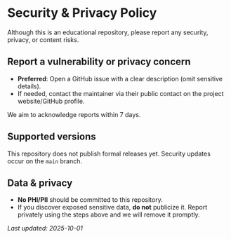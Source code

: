 # Security & Privacy Policy

Although this is an educational repository, please report any security, privacy, or content risks.

## Report a vulnerability or privacy concern
- **Preferred**: Open a GitHub issue with a clear description (omit sensitive details).  
- If needed, contact the maintainer via their public contact on the project website/GitHub profile.

We aim to acknowledge reports within 7 days.

## Supported versions
This repository does not publish formal releases yet. Security updates occur on the `main` branch.

## Data & privacy
- **No PHI/PII** should be committed to this repository.
- If you discover exposed sensitive data, **do not** publicize it. Report privately using the steps above and we will remove it promptly.

_Last updated: 2025-10-01_
